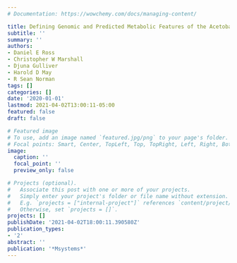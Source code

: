 ```yaml
---
# Documentation: https://wowchemy.com/docs/managing-content/

title: Defining Genomic and Predicted Metabolic Features of the Acetobacterium Genus
subtitle: ''
summary: ''
authors:
- Daniel E Ross
- Christopher W Marshall
- Djuna Gulliver
- Harold D May
- R Sean Norman
tags: []
categories: []
date: '2020-01-01'
lastmod: 2021-04-02T13:00:11-05:00
featured: false
draft: false

# Featured image
# To use, add an image named `featured.jpg/png` to your page's folder.
# Focal points: Smart, Center, TopLeft, Top, TopRight, Left, Right, BottomLeft, Bottom, BottomRight.
image:
  caption: ''
  focal_point: ''
  preview_only: false

# Projects (optional).
#   Associate this post with one or more of your projects.
#   Simply enter your project's folder or file name without extension.
#   E.g. `projects = ["internal-project"]` references `content/project/deep-learning/index.md`.
#   Otherwise, set `projects = []`.
projects: []
publishDate: '2021-04-02T18:00:11.390580Z'
publication_types:
- '2'
abstract: ''
publication: '*Msystems*'
---
```

